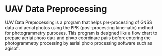 # UAV Data Preprocessing
UAV Data Preprocessing is a program that helps pre-processing of GNSS data and aerial photos using the PPK (post-processing kinematic) method for photogrammetry purposes. This program is designed like a flow chart to prepare aerial photo data and photo coordinate pairs before entering the photogrammetry processing by aerial photo processing software such as agisoft.
